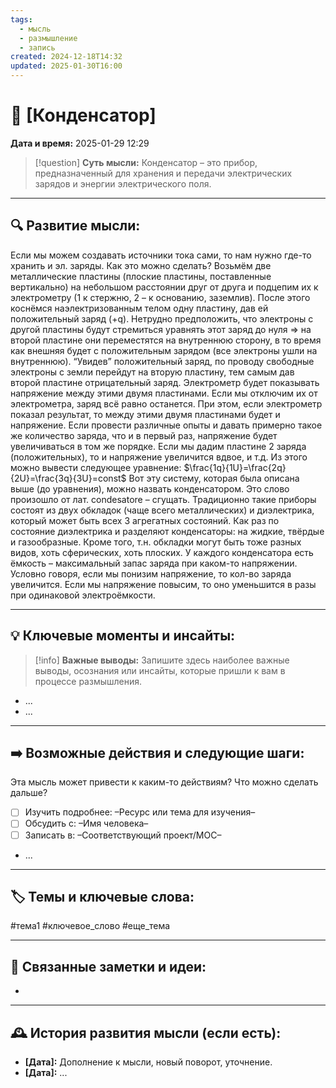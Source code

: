 ```yaml
---
tags:
  - мысль
  - размышление
  - запись
created: 2024-12-18T14:32
updated: 2025-01-30T16:00
---
```


# 💭  [Конденсатор]

**Дата и время:** 2025-01-29 12:29

> [!question] **Суть мысли:**
> Конденсатор – это прибор, предназначенный для хранения и передачи электрических зарядов и энергии электрического поля.

---

## 🔍 Развитие мысли:

Если мы можем создавать источники тока сами, то нам нужно где-то хранить и эл. заряды. Как это можно сделать? 
Возьмём две металлические пластины (плоские пластины, поставленные вертикально) на небольшом расстоянии друг от друга и подцепим их к электрометру (1 к стержню, 2 – к основанию, заземлив). После этого коснёмся наэлектризованным телом одну пластину, дав ей положительный заряд (+q). Нетрудно предположить, что электроны с другой пластины будут стремиться уравнять этот заряд до нуля => на второй пластине они переместятся на внутреннюю сторону, в то время как внешняя будет с положительным зарядом (все электроны ушли на внутреннюю). “Увидев” положительный заряд, по проводу свободные электроны с земли перейдут на вторую пластину, тем самым дав второй пластине отрицательный заряд. Электрометр будет показывать напряжение между этими двумя пластинами. Если мы отключим их от электрометра, заряд всё равно останется. При этом, если электрометр показал результат, то между этими двумя пластинами будет и напряжение. Если провести различные опыты и давать примерно такое же количество заряда, что и в первый раз, напряжение будет увеличиваться в том же порядке. Если мы дадим пластине 2 заряда (положительных), то и напряжение увеличится вдвое, и т.д.
Из этого можно вывести следующее уравнение:
$\frac{1q}{1U}=\frac{2q}{2U}=\frac{3q}{3U}=const$
Вот эту систему, которая была описана выше (до уравнения), можно назвать конденсатором. Это слово произошло от лат. condesatore – сгущать. Традиционно такие приборы состоят из двух обкладок (чаще всего металлических) и диэлектрика, который может быть всех 3 агрегатных состояний. Как раз по состояние диэлектрика и разделяют конденсаторы: на жидкие, твёрдые и газообразные.
Кроме того, т.н. обкладки могут быть тоже разных видов, хоть сферических, хоть плоских.
У каждого конденсатора есть ёмкость – максимальный запас заряда при каком-то напряжении. Условно говоря, если мы понизим напряжение, то кол-во заряда увеличится. Если мы напряжение повысим, то оно уменьшится в разы при одинаковой электроёмкости.


---

## 💡 Ключевые моменты и инсайты:

> [!info] **Важные выводы:**
> Запишите здесь наиболее важные выводы, осознания или инсайты, которые пришли к вам в процессе размышления.

- ...
- ...

---

## ➡️ Возможные действия и следующие шаги:

Эта мысль может привести к каким-то действиям? Что можно сделать дальше?

- [ ] Изучить подробнее: –Ресурс или тема для изучения–
- [ ] Обсудить с: –Имя человека–
- [ ] Записать в: –Соответствующий проект/MOC–
- ...

---

## 🏷️ Темы и ключевые слова:

#тема1 #ключевое_слово #еще_тема

---

## 🔄 Связанные заметки и идеи:

- 

---

## 🕰️ История развития мысли (если есть):

* **[Дата]:**  Дополнение к мысли, новый поворот, уточнение.
* **[Дата]:**  ...
